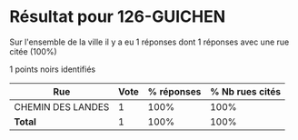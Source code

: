 # Résultat pour 126-GUICHEN

Sur l'ensemble de la ville il y a eu 1 réponses dont 1 réponses avec une rue citée (100%)

1 points noirs identifiés

| Rue | Vote | % réponses | % Nb rues cités|
|-----|------|------------|----------------|
| CHEMIN DES LANDES | 1 | 100% | 100%|
| **Total** | 1 | 100% | 100%|

